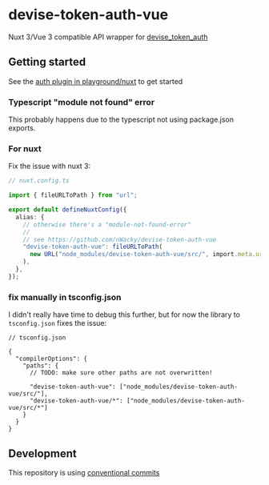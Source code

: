 # devise-token-auth-vue

Nuxt 3/Vue 3 compatible API wrapper for [devise_token_auth](https://github.com/lynndylanhurley/devise_token_auth)

## Getting started

See the [auth plugin in playground/nuxt](./playground/nuxt/plugins/auth.ts) to get started

### Typescript "module not found" error

This probably happens due to the typescript not using package.json exports.

### For nuxt

Fix the issue with nuxt 3:

```ts
// nuxt.config.ts

import { fileURLToPath } from "url";

export default defineNuxtConfig({
  alias: {
    // otherwise there's a "module-not-found-error"
    //
    // see https://github.com/nWacky/devise-token-auth-vue
    "devise-token-auth-vue": fileURLToPath(
      new URL("node_modules/devise-token-auth-vue/src/", import.meta.url)
    ),
  },
});
```

### fix manually in tsconfig.json

I didn't really have time to debug this further, but for now the library to `tsconfig.json` fixes the issue:

```jsonc
// tsconfig.json

{
  "compilerOptions": {
    "paths": {
      // TODO: make sure other paths are not overwritten!

      "devise-token-auth-vue": ["node_modules/devise-token-auth-vue/src/"],
      "devise-token-auth-vue/*": ["node_modules/devise-token-auth-vue/src/*"]
    }
  }
}
```

## Development

This repository is using [conventional commits](https://www.conventionalcommits.org/en/v1.0.0/#summary)
